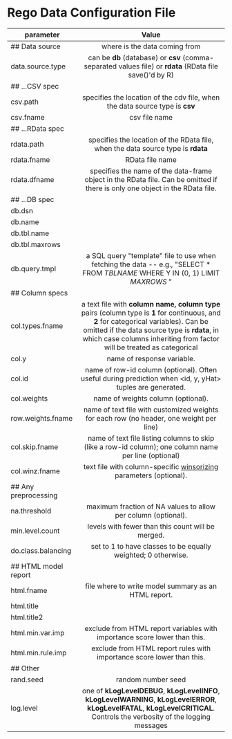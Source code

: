 # Rego Data Configuration File

| parameter  | Value|
| -------------- |:-----:|
| ## Data source     | where is the data coming from | 
| data.source.type | can be **db** (database) or **csv** (comma-separated values file) or **rdata** (RData file save()'d by R) |
| ## ...CSV spec| |
|csv.path |  specifies the location of the cdv file, when the data source type is **csv**|
| csv.fname|  csv file name|
| ## ...RData spec| |
| rdata.path| specifies the location of the RData file, when the data source type is **rdata**|
| rdata.fname| RData file name|
| rdata.dfname|  specifies the name of the data-frame object in the RData file. Can be omitted if there is only one object in the RData file. |
| ## ...DB spec| |
| db.dsn | |
| db.name| |
| db.tbl.name| |
| db.tbl.maxrows| |
| db.query.tmpl | a SQL query "template" file to use when fetching the data -- e.g., "SELECT * FROM _TBLNAME_ WHERE Y IN (0, 1) LIMIT _MAXROWS_ "|
| ## Column specs| |
| col.types.fname | a text file with **column name, column type** pairs (column type is **1** for continuous, and **2** for categorical variables). Can be omitted if the data source type is **rdata**, in which case columns inheriting from factor will be treated as categorical|
| col.y | name of response variable.|
| col.id | name of row-id column (optional). Often useful during prediction when <id, y, yHat> tuples are generated. |
| col.weights | name of weights column (optional). |
|row.weights.fname | name of text file with customized weights for each row (no header, one weight per line) |
| col.skip.fname| name of text file listing columns to skip (like a row-id column); one column name per line (optional)|
| col.winz.fname|  text file with column-specific [winsorizing](http://en.wikipedia.org/wiki/Winsorising) parameters (optional).|
| ## Any preprocessing| |
| na.threshold | maximum fraction of NA values to allow per column (optional).|
| min.level.count | levels with fewer than this count will be merged.|
| do.class.balancing| set to 1 to have classes to be equally weighted; 0 otherwise.|
| ## HTML model report| |
| html.fname | file where to write model summary as an HTML report.|
| html.title | |
| html.title2 | |
| html.min.var.imp | exclude from HTML report variables with importance score lower than this.|
| html.min.rule.imp | exclude from HTML report rules with importance score lower than this.|
| ## Other| |
| rand.seed| random number seed |
|log.level | one of **kLogLevelDEBUG**, **kLogLevelINFO**, **kLogLevelWARNING**, **kLogLevelERROR**, **kLogLevelFATAL**, **kLogLevelCRITICAL**. Controls the verbosity of the logging messages |
